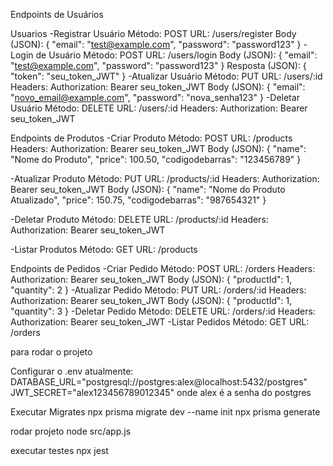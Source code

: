 Endpoints de Usuários

Usuarios
-Registrar Usuário
Método: POST
URL: /users/register
Body (JSON):
{
  "email": "test@example.com",
  "password": "password123"
}
-Login de Usuário
Método: POST
URL: /users/login
Body (JSON):
{
  "email": "test@example.com",
  "password": "password123"
}
Resposta (JSON):
{
  "token": "seu_token_JWT"
}
-Atualizar Usuário
Método: PUT
URL: /users/:id
Headers: Authorization: Bearer seu_token_JWT
Body (JSON):
{
  "email": "novo_email@example.com",
  "password": "nova_senha123"
}
-Deletar Usuário
Método: DELETE
URL: /users/:id
Headers: Authorization: Bearer seu_token_JWT

Endpoints de Produtos
-Criar Produto
Método: POST
URL: /products
Headers: Authorization: Bearer seu_token_JWT
Body (JSON):
{
  "name": "Nome do Produto",
  "price": 100.50,
  "codigodebarras": "123456789"
}

-Atualizar Produto
Método: PUT
URL: /products/:id
Headers: Authorization: Bearer seu_token_JWT
Body (JSON):
{
  "name": "Nome do Produto Atualizado",
  "price": 150.75,
  "codigodebarras": "987654321"
}

-Deletar Produto
Método: DELETE
URL: /products/:id
Headers: Authorization: Bearer seu_token_JWT

-Listar Produtos
Método: GET
URL: /products

Endpoints de Pedidos
-Criar Pedido
Método: POST
URL: /orders
Headers: Authorization: Bearer seu_token_JWT
Body (JSON):
{
  "productId": 1,
  "quantity": 2
}
-Atualizar Pedido
Método: PUT
URL: /orders/:id
Headers: Authorization: Bearer seu_token_JWT
Body (JSON):
{
  "productId": 1,
  "quantity": 3
}
-Deletar Pedido
Método: DELETE
URL: /orders/:id
Headers: Authorization: Bearer seu_token_JWT
-Listar Pedidos
Método: GET
URL: /orders

para rodar o projeto

Configurar o .env
atualmente:
DATABASE_URL="postgresql://postgres:alex@localhost:5432/postgres"
JWT_SECRET="alex123456789012345"
onde alex é a senha do postgres


Executar Migrates
npx prisma migrate dev --name init
npx prisma generate


rodar projeto
node src/app.js

executar testes
npx jest


